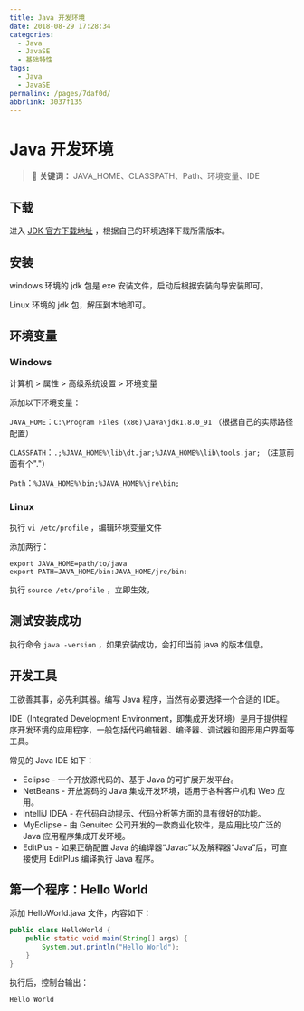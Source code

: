 ```yaml
---
title: Java 开发环境
date: 2018-08-29 17:28:34
categories: 
  - Java
  - JavaSE
  - 基础特性
tags: 
  - Java
  - JavaSE
permalink: /pages/7daf0d/
abbrlink: 3037f135
---
```


# Java 开发环境

> 📌 **关键词：** JAVA_HOME、CLASSPATH、Path、环境变量、IDE

## 下载

进入 [JDK 官方下载地址](http://www.oracle.com/technetwork/java/javase/downloads/jdk8-downloads-2133151.html) ，根据自己的环境选择下载所需版本。

## 安装

windows 环境的 jdk 包是 exe 安装文件，启动后根据安装向导安装即可。

Linux 环境的 jdk 包，解压到本地即可。

## 环境变量

### Windows

计算机 > 属性 > 高级系统设置 > 环境变量

添加以下环境变量：

`JAVA_HOME`：`C:\Program Files (x86)\Java\jdk1.8.0_91` （根据自己的实际路径配置）

`CLASSPATH`：`.;%JAVA_HOME%\lib\dt.jar;%JAVA_HOME%\lib\tools.jar;` （注意前面有个"."）

`Path`：`%JAVA_HOME%\bin;%JAVA_HOME%\jre\bin;`

### Linux

执行 `vi /etc/profile` ，编辑环境变量文件

添加两行：

```shell
export JAVA_HOME=path/to/java
export PATH=JAVA_HOME/bin:JAVA_HOME/jre/bin:
```

执行 `source /etc/profile` ，立即生效。

## 测试安装成功

执行命令 `java -version` ，如果安装成功，会打印当前 java 的版本信息。

## 开发工具

工欲善其事，必先利其器。编写 Java 程序，当然有必要选择一个合适的 IDE。

IDE（Integrated Development Environment，即集成开发环境）是用于提供程序开发环境的应用程序，一般包括代码编辑器、编译器、调试器和图形用户界面等工具。

常见的 Java IDE 如下：

- Eclipse - 一个开放源代码的、基于 Java 的可扩展开发平台。
- NetBeans - 开放源码的 Java 集成开发环境，适用于各种客户机和 Web 应用。
- IntelliJ IDEA - 在代码自动提示、代码分析等方面的具有很好的功能。
- MyEclipse - 由 Genuitec 公司开发的一款商业化软件，是应用比较广泛的 Java 应用程序集成开发环境。
- EditPlus - 如果正确配置 Java 的编译器“Javac”以及解释器“Java”后，可直接使用 EditPlus 编译执行 Java 程序。

## 第一个程序：Hello World

添加 HelloWorld.java 文件，内容如下：

```java
public class HelloWorld {
    public static void main(String[] args) {
        System.out.println("Hello World");
    }
}
```

执行后，控制台输出：

```
Hello World
```
